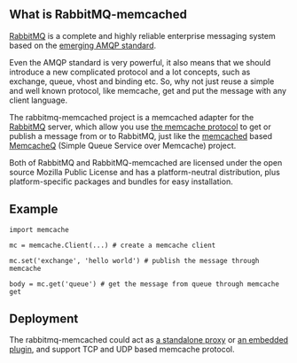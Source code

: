 ## What is RabbitMQ-memcached ##
[RabbitMQ](http://www.rabbitmq.com/) is a complete and highly reliable enterprise messaging system based on the [emerging AMQP standard](http://www.rabbitmq.com/specification.html).

Even the AMQP standard is very powerful, it also means that we should introduce a new complicated protocol and a lot concepts, such as exchange, queue, vhost and binding etc. So, why not just reuse a simple and well known protocol, like memcache, get and put the message with any client language.

The rabbitmq-memcached project is a memcached adapter for the [RabbitMQ](http://www.rabbitmq.com/) server, which allow you use [the memcache protocol](http://github.com/memcached/memcached/blob/master/doc/protocol.txt) to get or publish a message from or to RabbitMQ, just like the [memcached](http://memcached.org/) based [MemcacheQ](http://memcachedb.org/memcacheq/) (Simple Queue Service over Memcache) project.

Both of RabbitMQ and RabbitMQ-memcached are licensed under the open source Mozilla Public License and has a platform-neutral distribution, plus platform-specific packages and bundles for easy installation.

## Example ##
```
import memcache

mc = memcache.Client(...) # create a memcache client

mc.set('exchange', 'hello world') # publish the message through memcache

body = mc.get('queue') # get the message from queue through memcache get
```
## Deployment ##

The rabbitmq-memcached could act as [a standalone proxy](RunAsProxy.md) or [an embedded plugin](RunAsPlugin.md), and support TCP and UDP based memcache protocol.